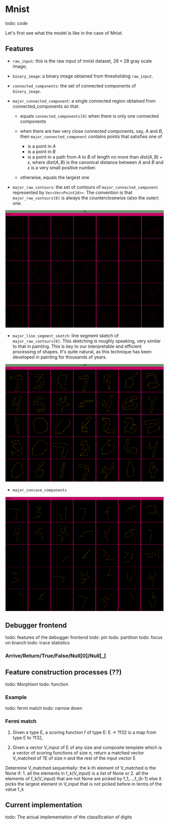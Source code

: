 # Mnist
todo: code

Let's first see what the model is like in the case of Mnist.

## Features

- `raw_input`: this is the raw input of mnist dataset, $28\times 28$ gray scale image;

- `binary_image`: a binary image obtained from thresholding `raw_input`.

- `connected_components`: the set of connected components of `binary_image`.

- `major_connected_component`: a single connected region obtained from connected_components so that:

  - equals `connected_components[0]` when there is only one connected components

  - when there are two very close connected components, say, $A$ and $B$, then `major_connected_component` contains points that satisfies one of

    - is a point in $A$
    - is a point in $B$
    - is a point in a path from $A$ to $B$ of length no more than $dist(A, B) + \epsilon$, where $dist(A, B)$ is the canonical distance between $A$ and $B$ and $\epsilon$ is a very small positive number.

  - otherwise, equals the largest one

- `major_raw_contours`: the set of contours of `major_connected_component` represented by `Vec<Vec<Point2d>>`. The convention is that `major_raw_contours[0]` is always the counterclosewise (also the outer) one.

![alt text](../snapshots/generic-major-raw-contours.png)

- `major_line_segment_sketch`: line segment sketch of `major_raw_contours[0]`. This sketching is roughly speaking, very similar to that in painting. This is key to our interpretable and efficient processing of shapes. It's quite natural, as this technique has been developed in painting for thousands of years.

![alt text](../snapshots/generic-major-line-segment-sketch.png)

- `major_concave_components`

![alt text](../snapshots/generic-major-concave-components.png)




## Debugger frontend
todo: features of the debugger frontend
todo: pin
todo: partition
todo: focus on branch
todo: trace statistics

### Arrive/Return/True/False/Null[0]/Null[_]


## Feature construction processes (??)
todo: Morphism 
todo: function

### Example
todo: fermi match
todo: narrow down


### Fermi match

1. Given a type E, a scoring function f of type E: E -> ?f32 is a map from type E to ?f32, 

2. Given a vector V_input of E of any size and composite template which is a vector of scoring functions of size n, return a matched vector V_matched of ?E of size n and the rest of the input vector E

Determine V_matched sequentially:
    the k-th element of V_matched is the None if:
        1. all the elements in f_k(V_input) is a list of None or
        2. all the elements of f_k(V_input) that are not None are picked by f_1,...,f_{k-1}
    else it picks the largest element in V_input that is not picked before in terms of the value f_k


## Current implementation
todo: The actual implementation of the classification of digits

